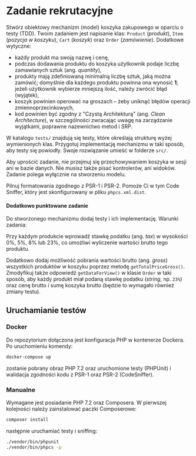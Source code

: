 # Zadanie rekrutacyjne

Stwórz obiektowy mechanizm (model) koszyka zakupowego w oparciu o testy (TDD).
 Twoim zadaniem jest napisanie klas: `Product` (_produkt_), `Item` (_pozycja w
 koszyku_), `Cart` (_koszyk_) oraz `Order` (_zamówienie_). Dodatkowe wytyczne:

* każdy produkt ma swoją nazwę i cenę,
* podczas dodawania produktu do koszyka użytkownik podaje liczbę zamawianych
 sztuk (ang. _quantity_),
* produkty mają zdefiniowaną minimalną liczbę sztuk, jaką można zamówić;
 domyślnie dla każdego produktu powinna ona wynosić **1**; jeżeli użytkownik
 wybierze mniejszą ilość, należy zwrócić błąd (wyjątek),
* koszyk powinien operować na groszach – żeby uniknąć błędów operacji
 zmiennoprzecinkowych,
* kod powinien być zgodny z "Czystą Architekturą" (ang. _Clean Architecture_),
 w szczególności zwracając uwagę na zarządzanie wyjątkami, poprawne nazewnictwo
 metod i SRP.

W katalogu `tests/` znajdują się testy, które określają strukturę wyżej
 wymienionych klas. Przygotuj implementację mechanizmu w taki sposób, aby testy
 się powiodły. Swoje rozwiązanie umieść w folderze `src/`.

Aby uprościć zadanie, nie przejmuj się przechowywaniem koszyka w sesji ani w
 bazie danych. Nie musisz także pisać kontrolerów, ani widoków. Zadanie polega
 wyłącznie na stworzeniu modelu.

Pilnuj formatowania zgodnego z PSR-1 i PSR-2. Pomoże Ci w tym Code Sniffer,
 który jest skonfigurowany w pliku `phpcs.xml.dist`.

#### Dodatkowo punktowane zadanie

Do stworzonego mechanizmu dodaj testy i ich implementację. Warunki zadania:

Przy każdym produkcie wprowadź stawkę podatku (ang. _tax_) w wysokości 0%, 5%,
 8% lub 23%, co umożliwi wyliczenie wartości brutto tego produktu.

Dodatkowo dodaj możliwość pobrania wartości brutto (ang. _gross_) wszystkich
 produktów w koszyku poprzez metodę `getTotalPriceGross()`. Zmodyfikuj także
 odpowiedź `getDataForView()` w klasie `Order` w taki sposób, aby każdy produkt
 miał podaną stawkę podatku (_string_, np. `23%`) oraz cenę brutto i sumę
 koszyka brutto (będzie to wymagało również zmiany testu).

## Uruchamianie testów

### Docker

Do repozytorium dołączona jest konfiguracja PHP w kontenerze Dockera. Po
 uruchomieniu komendy:

```bash
docker-compose up
```

 zostanie pobrany obraz PHP 7.2 oraz uruchomione testy (PHPUnit) i walidacja
 zgodności kodu z PSR-1 oraz PSR-2 (CodeSniffer).

### Manualne

Wymagane jest posiadanie PHP 7.2 oraz Composera. W pierwszej kolejności należy
 zainstalować paczki Composerowe:

```bash
composer install
```

 następnie uruchamiać testy i sniffing:

```bash
./vendor/bin/phpunit
./vendor/bin/phpcs -p
```
